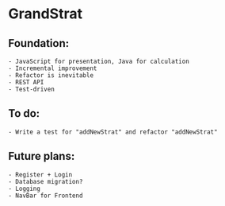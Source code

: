 # GrandStrat

## Foundation:
   	- JavaScript for presentation, Java for calculation
    - Incremental improvement
    - Refactor is inevitable
    - REST API
    - Test-driven
    
## To do:
    - Write a test for "addNewStrat" and refactor "addNewStrat"
    
## Future plans:
	- Register + Login
	- Database migration?
    - Logging
	- NavBar for Frontend
    
